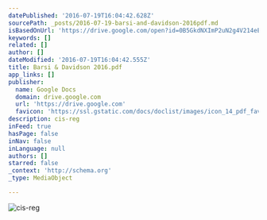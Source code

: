```yaml
---
datePublished: '2016-07-19T16:04:42.628Z'
sourcePath: _posts/2016-07-19-barsi-and-davidson-2016pdf.md
isBasedOnUrl: 'https://drive.google.com/open?id=0B5GkdNXImP2uN2g4V214eE9GLXM'
keywords: []
related: []
author: []
dateModified: '2016-07-19T16:04:42.555Z'
title: Barsi & Davidson 2016.pdf
app_links: []
publisher:
  name: Google Docs
  domain: drive.google.com
  url: 'https://drive.google.com'
  favicon: 'https://ssl.gstatic.com/docs/doclist/images/icon_14_pdf_favicon.ico'
description: cis-reg
inFeed: true
hasPage: false
inNav: false
inLanguage: null
authors: []
starred: false
_context: 'http://schema.org'
_type: MediaObject

---
```

![cis-reg](https://the-grid-user-content.s3-us-west-2.amazonaws.com/a3b30781-04a1-4574-ba15-de2b4b8f1a48.jpg)